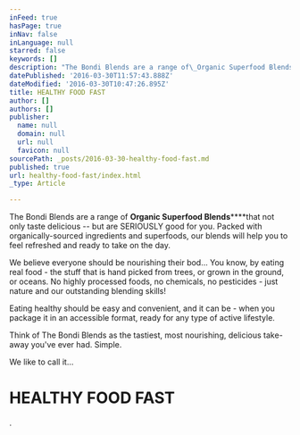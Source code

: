 ```yaml
---
inFeed: true
hasPage: true
inNav: false
inLanguage: null
starred: false
keywords: []
description: "The Bondi Blends are a range of\_Organic Superfood Blends\_that not only taste delicious – but are SERIOUSLY good for you. Packed with organically-sourced ingredients and superfoods, our blends will help you to feel refreshed and ready to take on the day."
datePublished: '2016-03-30T11:57:43.888Z'
dateModified: '2016-03-30T10:47:26.895Z'
title: HEALTHY FOOD FAST
author: []
authors: []
publisher:
  name: null
  domain: null
  url: null
  favicon: null
sourcePath: _posts/2016-03-30-healthy-food-fast.md
published: true
url: healthy-food-fast/index.html
_type: Article

---
```

The Bondi Blends are a range of **Organic Superfood Blends******that not only taste delicious -- but are SERIOUSLY good for you. Packed with organically-sourced ingredients and superfoods, our blends will help you to feel refreshed and ready to take on the day.

We believe everyone should be nourishing their bod... You know, by eating real food - the stuff that is hand picked from trees, or grown in the ground, or oceans. No highly processed foods, no chemicals, no pesticides - just nature and our outstanding blending skills!

Eating healthy should be easy and convenient, and it can be - when you package it in an accessible format, ready for any type of active lifestyle.

Think of The Bondi Blends as the tastiest, most nourishing, delicious take-away you've ever had. Simple.

We like to call it...

# HEALTHY FOOD FAST

.